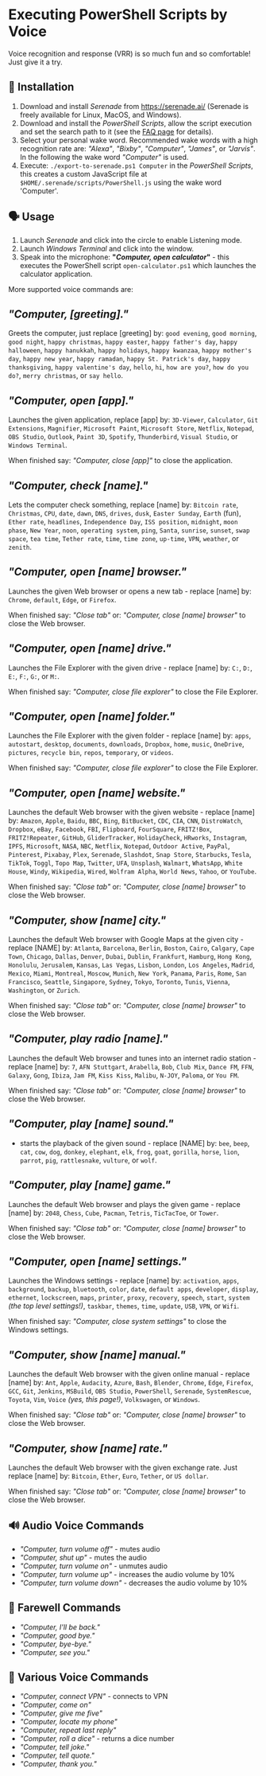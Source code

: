 Executing PowerShell Scripts by Voice
=====================================
Voice recognition and response (VRR) is so much fun and so comfortable! Just give it a try.


🔧 Installation
--------------
1. Download and install *Serenade* from https://serenade.ai/ (Serenade is freely available for Linux, MacOS, and Windows).
2. Download and install the *PowerShell Scripts*, allow the script execution and set the search path to it (see the [FAQ page](FAQ.md) for details).
3. Select your personal wake word. Recommended wake words with a high recognition rate are: *"Alexa"*, *"Bixby"*, *"Computer"*, *"James"*, or *"Jarvis"*. In the following the wake word *"Computer"* is used.
4. Execute: `./export-to-serenade.ps1 Computer` in the *PowerShell Scripts*, this creates a custom JavaScript file at `$HOME/.serenade/scripts/PowerShell.js` using the wake word 'Computer'. 


🗣 Usage
-------
1. Launch *Serenade* and click into the circle to enable Listening mode.
2. Launch *Windows Terminal* and click into the window.
3. Speak into the microphone: **"*Computer, open calculator*"** - this executes the PowerShell script `open-calculator.ps1` which launches the calculator application.

More supported voice commands are:

*"Computer, [greeting]."*
-------------------------
Greets the computer, just replace [greeting] by: `good evening`, `good morning`, `good night`, `happy christmas`, `happy easter`, `happy father's day`, `happy halloween`, `happy hanukkah`, `happy holidays`, `happy kwanzaa`, `happy mother's day`, `happy new year`, `happy ramadan`, `happy St. Patrick's day`, `happy thanksgiving`, `happy valentine's day`, `hello`, `hi`, `how are you?`, `how do you do?`, `merry christmas`, or `say hello`.

*"Computer, open [app]."*
------------------------
Launches the given application, replace [app] by: `3D-Viewer`, `Calculator`, `Git Extensions`, `Magnifier`, `Microsoft Paint`, `Microsoft Store`, `Netflix`, `Notepad`, `OBS Studio`, `Outlook`, `Paint 3D`, `Spotify`, `Thunderbird`, `Visual Studio`, or `Windows Terminal`.

When finished say: *"Computer, close [app]"* to close the application.


*"Computer, check [name]."*
--------------------------
Lets the computer check something, replace [name] by: `Bitcoin rate`, `Christmas`, `CPU`, `date`, `dawn`, `DNS`, `drives`, `dusk`, `Easter Sunday`, `Earth` (fun), `Ether rate`, `headlines`, `Independence Day`, `ISS position`, `midnight`, `moon phase`, `New Year`, `noon`, `operating system`, `ping`, `Santa`, `sunrise`, `sunset`, `swap space`, `tea time`, `Tether rate`, `time`, `time zone`, `up-time`, `VPN`, `weather`, or `zenith`.


*"Computer, open [name] browser."*
---------------------------------
Launches the given Web browser or opens a new tab - replace [name] by: `Chrome`, `default`, `Edge`, or `Firefox`.

When finished say: *"Close tab"* or: *"Computer, close [name] browser"* to close the Web browser.


*"Computer, open [name] drive."*
-------------------------------
Launches the File Explorer with the given drive - replace [name] by: `C:`, `D:`, `E:`, `F:`, `G:`, or `M:`.

When finished say: *"Computer, close file explorer"* to close the File Explorer.


*"Computer, open [name] folder."*
--------------------------------
Launches the File Explorer with the given folder - replace [name] by: `apps`, `autostart`, `desktop`, `documents`, `downloads`, `Dropbox`, `home`, `music`, `OneDrive`, `pictures`, `recycle bin`, `repos`, `temporary`, or `videos`.

When finished say: *"Computer, close file explorer"* to close the File Explorer.


*"Computer, open [name] website."*
---------------------------------
Launches the default Web browser with the given website - replace [name] by: `Amazon`, `Apple`, `Baidu`, `BBC`, `Bing`, `BitBucket`, `CDC`, `CIA`, `CNN`, `DistroWatch`, `Dropbox`, `eBay`, `Facebook`, `FBI`, `Flipboard`, `FourSquare`, `FRITZ!Box`, `FRITZ!Repeater`, `GitHub`, `GliderTracker`, `HolidayCheck`, `HRworks`, `Instagram`, `IPFS`, `Microsoft`, `NASA`, `NBC`, `Netflix`, `Notepad`, `Outdoor Active`, `PayPal`, `Pinterest`, `Pixabay`, `Plex`, `Serenade`, `Slashdot`, `Snap Store`, `Starbucks`, `Tesla`, `TikTok`, `Toggl`, `Topo Map`, `Twitter`,  `UFA`, `Unsplash`, `Walmart`, `WhatsApp`, `White House`, `Windy`, `Wikipedia`, `Wired`, `Wolfram Alpha`, `World News`, `Yahoo`, or `YouTube`.

When finished say: *"Close tab"* or: *"Computer, close [name] browser"* to close the Web browser.


*"Computer, show [name] city."*
------------------------------
Launches the default Web browser with Google Maps at the given city - replace [NAME] by: `Atlanta`, `Barcelona`, `Berlin`, `Boston`, `Cairo`, `Calgary`, `Cape Town`, `Chicago`, `Dallas`, `Denver`, `Dubai`, `Dublin`, `Frankfurt`, `Hamburg`, `Hong Kong`, `Honolulu`, `Jerusalem`, `Kansas`, `Las Vegas`, `Lisbon`, `London`, `Los Angeles`, `Madrid`, `Mexico`, `Miami`, `Montreal`, `Moscow`, `Munich`, `New York`, `Panama`, `Paris`, `Rome`, `San Francisco`, `Seattle`, `Singapore`, `Sydney`, `Tokyo`, `Toronto`, `Tunis`, `Vienna`, `Washington`, or `Zurich`.

When finished say: *"Close tab"* or: *"Computer, close [name] browser"* to close the Web browser.


*"Computer, play radio [name]."*
-------------------------------
Launches the default Web browser and tunes into an internet radio station - replace [name] by: `7`, `AFN Stuttgart`, `Arabella`, `Bob`, `Club Mix`, `Dance FM`, `FFN`, `Galaxy`, `Gong`, `Ibiza`, `Jam FM`, `Kiss Kiss`, `Malibu`, `N-JOY`, `Paloma`, or `You FM`.

When finished say: *"Close tab"* or: *"Computer, close [name] browser"* to close the Web browser.


*"Computer, play [name] sound."*
-------------------------------
* starts the playback of the given sound - replace [NAME] by: `bee`, `beep`, `cat`, `cow`, `dog`, `donkey`, `elephant`, `elk`, `frog`, `goat`, `gorilla`, `horse`, `lion`, `parrot`, `pig`, `rattlesnake`, `vulture`, or `wolf`.


*"Computer, play [name] game."*
------------------------------
Launches the default Web browser and plays the given game - replace [name] by: `2048`, `Chess`, `Cube`, `Pacman`, `Tetris`, `TicTacToe`, or `Tower`.

When finished say: *"Close tab"* or: *"Computer, close [name] browser"* to close the Web browser.


*"Computer, open [name] settings."*
----------------------------------
Launches the Windows settings - replace [name] by: `activation`, `apps`, `background`, `backup`, `bluetooth`, `color`, `date`, `default apps`, `developer`, `display`, `ethernet`, `lockscreen`, `maps`, `printer`, `proxy`, `recovery`, `speech`, `start`, `system` *(the top level settings!)*, `taskbar`, `themes`, `time`, `update`, `USB`, `VPN`, or `Wifi`.

When finished say: *"Computer, close system settings"* to close the Windows settings.


*"Computer, show [name] manual."*
--------------------------------
Launches the default Web browser with the given online manual - replace [name] by: `Ant`, `Apple`, `Audacity`, `Azure`, `Bash`, `Blender`, `Chrome`, `Edge`, `Firefox`, `GCC`, `Git`, `Jenkins`, `MSBuild`, `OBS Studio`, `PowerShell`, `Serenade`, `SystemRescue`, `Toyota`, `Vim`, `Voice` *(yes, this page!)*, `Volkswagen`, or `Windows`.

When finished say: *"Close tab"* or: *"Computer, close [name] browser"* to close the Web browser.


*"Computer, show [name] rate."*
--------------------------------
Launches the default Web browser with the given exchange rate. Just replace [name] by: `Bitcoin`, `Ether`, `Euro`, `Tether`, or `US dollar`.

When finished say: *"Close tab"* or: *"Computer, close [name] browser"* to close the Web browser.


🔊 Audio Voice Commands
------------------------
* *"Computer, turn volume off"* - mutes audio
* *"Computer, shut up"* - mutes the audio
* *"Computer, turn volume on"* - unmutes audio
* *"Computer, turn volume up"* - increases the audio volume by 10%
* *"Computer, turn volume down"* - decreases the audio volume by 10%


💬 Farewell Commands
--------------------
* *"Computer, I'll be back."*
* *"Computer, good bye."*
* *"Computer, bye-bye."*
* *"Computer, see you."*


💭 Various Voice Commands
-------------------------
* *"Computer, connect VPN"* - connects to VPN
* *"Computer, come on"*
* *"Computer, give me five"*
* *"Computer, locate my phone"*
* *"Computer, repeat last reply"*
* *"Computer, roll a dice"* - returns a dice number
* *"Computer, tell joke."*
* *"Computer, tell quote."*
* *"Computer, thank you."*
